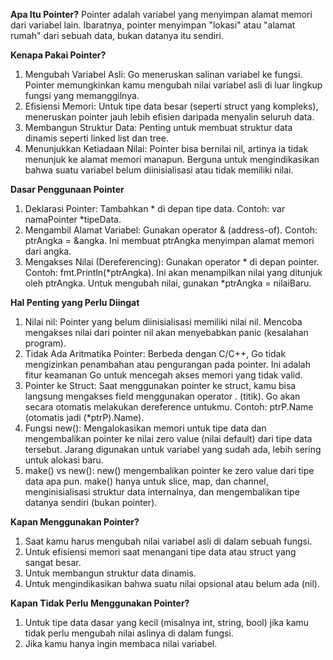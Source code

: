 **Apa Itu Pointer?**
Pointer adalah variabel yang menyimpan alamat memori dari variabel lain. Ibaratnya, pointer menyimpan "lokasi" atau "alamat rumah" dari sebuah data, bukan datanya itu sendiri.

**Kenapa Pakai Pointer?**

1. Mengubah Variabel Asli: Go meneruskan salinan variabel ke fungsi. Pointer memungkinkan kamu mengubah nilai variabel asli di luar lingkup fungsi yang memanggilnya.
2. Efisiensi Memori: Untuk tipe data besar (seperti struct yang kompleks), meneruskan pointer jauh lebih efisien daripada menyalin seluruh data.
3. Membangun Struktur Data: Penting untuk membuat struktur data dinamis seperti linked list dan tree.
4. Menunjukkan Ketiadaan Nilai: Pointer bisa bernilai nil, artinya ia tidak menunjuk ke alamat memori manapun. Berguna untuk mengindikasikan bahwa suatu variabel belum diinisialisasi atau tidak memiliki nilai.




**Dasar Penggunaan Pointer**
1. Deklarasi Pointer: Tambahkan * di depan tipe data. Contoh: var namaPointer *tipeData.
2. Mengambil Alamat Variabel: Gunakan operator & (address-of). Contoh: ptrAngka = &angka. Ini membuat ptrAngka menyimpan alamat memori dari angka.
3. Mengakses Nilai (Dereferencing): Gunakan operator * di depan pointer. Contoh: fmt.Println(*ptrAngka). Ini akan menampilkan nilai yang ditunjuk oleh ptrAngka. Untuk mengubah nilai, gunakan *ptrAngka = nilaiBaru.



**Hal Penting yang Perlu Diingat**
1. Nilai nil: Pointer yang belum diinisialisasi memiliki nilai nil. Mencoba mengakses nilai dari pointer nil akan menyebabkan panic (kesalahan program).
2. Tidak Ada Aritmatika Pointer: Berbeda dengan C/C++, Go tidak mengizinkan penambahan atau pengurangan pada pointer. Ini adalah fitur keamanan Go untuk mencegah akses memori yang tidak valid.
3. Pointer ke Struct: Saat menggunakan pointer ke struct, kamu bisa langsung mengakses field menggunakan operator . (titik). Go akan secara otomatis melakukan dereference untukmu. Contoh: ptrP.Name (otomatis jadi (*ptrP).Name).
4. Fungsi new(): Mengalokasikan memori untuk tipe data dan mengembalikan pointer ke nilai zero value (nilai default) dari tipe data tersebut. Jarang digunakan untuk variabel yang sudah ada, lebih sering untuk alokasi baru.
5. make() vs new(): new() mengembalikan pointer ke zero value dari tipe data apa pun. make() hanya untuk slice, map, dan channel, menginisialisasi struktur data internalnya, dan mengembalikan tipe datanya sendiri (bukan pointer).



**Kapan Menggunakan Pointer?**
1. Saat kamu harus mengubah nilai variabel asli di dalam sebuah fungsi.
2. Untuk efisiensi memori saat menangani tipe data atau struct yang sangat besar.
3. Untuk membangun struktur data dinamis.
4. Untuk mengindikasikan bahwa suatu nilai opsional atau belum ada (nil).


**Kapan Tidak Perlu Menggunakan Pointer?**
1. Untuk tipe data dasar yang kecil (misalnya int, string, bool) jika kamu tidak perlu mengubah nilai aslinya di dalam fungsi.
2. Jika kamu hanya ingin membaca nilai variabel.